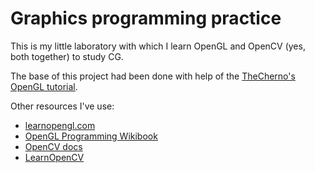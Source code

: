 # Graphics programming practice

This is my little laboratory with which I learn OpenGL and OpenCV (yes, both together) to study CG.

The base of this project had been done with help of the [TheCherno's OpenGL tutorial](https://youtube.com/playlist?list=PLlrATfBNZ98foTJPJ_Ev03o2oq3-GGOS2).

Other resources I've use:
- [learnopengl.com](https://learnopengl.com)
- [OpenGL Programming Wikibook](https://wikibooks.org/wiki/OpenGL_Programming)
- [OpenCV docs](https://docs.opencv.org/4.x/index.html)
- [LearnOpenCV](https://learnopencv.com/getting-started-with-opencv/)